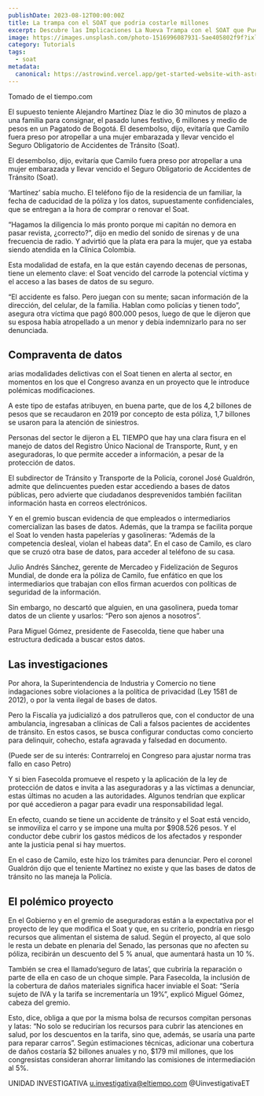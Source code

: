 ```yaml
---
publishDate: 2023-08-12T00:00:00Z
title: La trampa con el SOAT que podria costarle millones
excerpt: Descubre las Implicaciones La Nueva Trampa con el SOAT que Puede Costar Millones.
image: https://images.unsplash.com/photo-1516996087931-5ae405802f9f?ixlib=rb-4.0.3&ixid=M3wxMjA3fDB8MHxwaG90by1wYWdlfHx8fGVufDB8fHx8fA%3D%3D&auto=format&fit=crop&w=2070&q=80
category: Tutorials
tags:
  - soat
metadata:
  canonical: https://astrowind.vercel.app/get-started-website-with-astro-tailwind-css
---
```


Tomado de el tiempo.com

El supuesto teniente Alejandro Martínez Díaz le dio 30 minutos de plazo a una familia para consignar, el pasado lunes festivo, 6 millones y medio de pesos en un Pagatodo de Bogotá.
El desembolso, dijo, evitaría que Camilo fuera preso por atropellar a una mujer embarazada y llevar vencido el Seguro Obligatorio de Accidentes de Tránsito (Soat).

El desembolso, dijo, evitaría que Camilo fuera preso por atropellar a una mujer embarazada y llevar vencido el Seguro Obligatorio de Accidentes de Tránsito (Soat).

‘Martínez’ sabía mucho. El teléfono fijo de la residencia de un familiar, la fecha de caducidad de la póliza y los datos, supuestamente confidenciales, que se entregan a la hora de comprar o renovar el Soat.

“Hagamos la diligencia lo más pronto porque mi capitán no demora en pasar revista, ¿correcto?”, dijo en medio del sonido de sirenas y de una frecuencia de radio. Y advirtió que la plata era para la mujer, que ya estaba siendo atendida en la Clínica Colombia.

Esta modalidad de estafa, en la que están cayendo decenas de personas, tiene un elemento clave: el Soat vencido del carrode la potencial víctima y el acceso a las bases de datos de su seguro.

“El accidente es falso. Pero juegan con su mente; sacan información de la dirección, del celular, de la familia. Hablan como policías y tienen todo”, asegura otra víctima que pagó 800.000 pesos, luego de que le dijeron que su esposa había atropellado a un menor y debía indemnizarlo para no ser denunciada.

## Compraventa de datos

arias modalidades delictivas con el Soat tienen en alerta al sector, en momentos en los que el Congreso avanza en un proyecto que le introduce polémicas modificaciones.

A este tipo de estafas atribuyen, en buena parte, que de los 4,2 billones de pesos que se recaudaron en 2019 por concepto de esta póliza, 1,7 billones se usaron para la atención de siniestros.

Personas del sector le dijeron a EL TIEMPO que hay una clara fisura en el manejo de datos del Registro Único Nacional de Transporte, Runt, y en aseguradoras, lo que permite acceder a información, a pesar de la protección de datos.

El subdirector de Tránsito y Transporte de la Policía, coronel José Gualdrón, admite que delincuentes pueden estar accediendo a bases de datos públicas, pero advierte que ciudadanos desprevenidos también facilitan información hasta en correos electrónicos.

Y en el gremio buscan evidencia de que empleados o intermediarios comercializan las bases de datos. Además, que la trampa se facilita porque el Soat lo venden hasta papelerías y gasolineras: “Además de la competencia desleal, violan el habeas data”.
En el caso de Camilo, es claro que se cruzó otra base de datos, para acceder al teléfono de su casa.

Julio Andrés Sánchez, gerente de Mercadeo y Fidelización de Seguros Mundial, de donde era la póliza de Camilo, fue enfático en que los intermediarios que trabajan con ellos firman acuerdos con políticas de seguridad de la información.

Sin embargo, no descartó que alguien, en una gasolinera, pueda tomar datos de un cliente y usarlos: “Pero son ajenos a nosotros”.

Para Miguel Gómez, presidente de Fasecolda, tiene que haber una estructura dedicada a buscar estos datos.

## Las investigaciones

Por ahora, la Superintendencia de Industria y Comercio no tiene indagaciones sobre violaciones a la política de privacidad (Ley 1581 de 2012), o por la venta ilegal de bases de datos.

Pero la Fiscalía ya judicializó a dos patrulleros que, con el conductor de una ambulancia, ingresaban a clínicas de Cali a falsos pacientes de accidentes de tránsito. En estos casos, se busca configurar conductas como concierto para delinquir, cohecho, estafa agravada y falsedad en documento.

(Puede ser de su interés: Contrarreloj en Congreso para ajustar norma tras fallo en caso Petro)

Y si bien Fasecolda promueve el respeto y la aplicación de la ley de protección de datos e invita a las aseguradoras y a las víctimas a denunciar, estas últimas no acuden a las autoridades. Algunos tendrían que explicar por qué accedieron a pagar para evadir una responsabilidad legal.

En efecto, cuando se tiene un accidente de tránsito y el Soat está vencido, se inmoviliza el carro y se impone una multa por $908.526 pesos. Y el conductor debe cubrir los gastos médicos de los afectados y responder ante la justicia penal si hay muertos.

En el caso de Camilo, este hizo los trámites para denunciar. Pero el coronel Gualdrón dijo que el teniente Martínez no existe y que las bases de datos de tránsito no las maneja la Policía.

## El polémico proyecto

En el Gobierno y en el gremio de aseguradoras están a la expectativa por el proyecto de ley que modifica el Soat y que, en su criterio, pondría en riesgo recursos que alimentan el sistema de salud. Según el proyecto, al que solo le resta un debate en plenaria del Senado, las personas que no afecten su póliza, recibirán un descuento del 5 % anual, que aumentará hasta un 10 %.

También se crea el llamado‘seguro de latas’, que cubriría la reparación o parte de ella en caso de un choque simple. Para Fasecolda, la inclusión de la cobertura de daños materiales significa hacer inviable el Soat: “Sería sujeto de IVA y la tarifa se incrementaría un 19%”, explicó Miguel Gómez, cabeza del gremio.

Esto, dice, obliga a que por la misma bolsa de recursos compitan personas y latas: “No solo se reducirían los recursos para cubrir las atenciones en salud, por los descuentos en la tarifa, sino que, además, se usaría una parte para reparar carros”. Según estimaciones técnicas, adicionar una cobertura de daños costaría $2 billones anuales y no, $179 mil millones, que los congresistas consideran ahorrar limitando las comisiones de intermediación al 5%.

UNIDAD INVESTIGATIVA
u.investigativa@eltiempo.com
@UinvestigativaET

